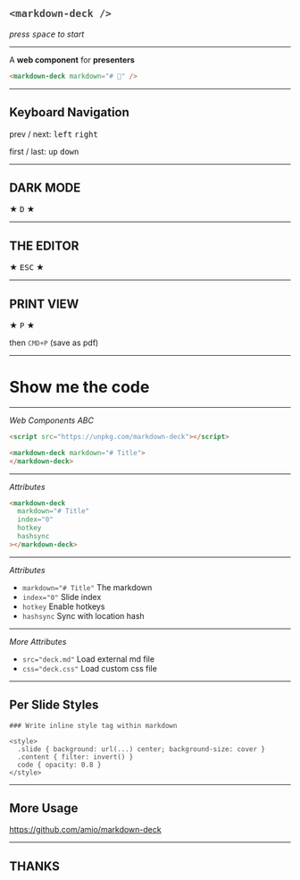 ## `<markdown-deck />`

*press <kbd>space</kbd> to start*

---

A __web component__ for __presenters__

```html
<markdown-deck markdown="# 🦄" />
```

---

## Keyboard Navigation

prev / next: <kbd>left</kbd> <kbd>right</kbd>

first / last: <kbd>up</kbd> <kbd>down</kbd>

---

## DARK MODE

★ <kbd>D</kbd> ★

---

## THE EDITOR

★ <kbd>ESC</kbd> ★

---

## PRINT VIEW

★ <kbd>P</kbd> ★

then `CMD+P` (save as pdf)

---

# Show me the code

---

*Web Components ABC*

```html
<script src="https://unpkg.com/markdown-deck"></script>

<markdown-deck markdown="# Title">
</markdown-deck>
```

---

*Attributes*

```html
<markdown-deck
  markdown="# Title" 
  index="0"
  hotkey
  hashsync
></markdown-deck>
```

---

*Attributes*

- `markdown="# Title"` The markdown
- `index="0"` Slide index
- `hotkey` Enable hotkeys
- `hashsync` Sync with location hash

---

*More Attributes*

- `src="deck.md"` Load external md file
- `css="deck.css"` Load custom css file

---

## Per Slide Styles

```
### Write inline style tag within markdown

<style>
  .slide { background: url(...) center; background-size: cover }
  .content { filter: invert() }
  code { opacity: 0.8 }
</style>
```

<style>
.slide {
  background: url(https://el-capitan.now.sh) center;
  background-size: cover;
}
.content { filter: invert() }
code { opacity: 0.8 }
</style>

---

## More Usage

https://github.com/amio/markdown-deck


---

## THANKS
